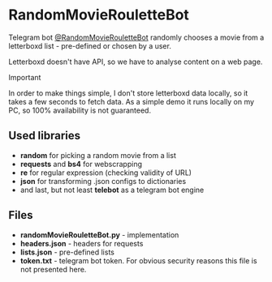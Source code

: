 # RandomMovieRouletteBot
 
Telegram bot [@RandomMovieRouletteBot](https://t.me/RandomMovieRouletteBot) randomly chooses a movie from a letterboxd list - pre-defined or chosen by a user.

Letterboxd doesn't have API, so we have to analyse content on a web page. 

> [!IMPORTANT]
> In order to make things simple, I don't store letterboxd data locally, so it takes a few seconds to fetch data.
> As a simple demo it runs locally on my PC, so 100% availability is not guaranteed.

## Used libraries

- **random** for picking a random movie from a list
- **requests** and **bs4** for webscrapping
- **re** for regular expression (checking validity of URL)
- **json** for transforming .json configs to dictionaries
- and last, but not least **telebot** as a telegram bot engine

## Files

- **randomMovieRouletteBot.py** - implementation
- **headers.json** - headers for requests
- **lists.json** - pre-defined lists
- **token.txt** - telegram bot token. For obvious security reasons this file is not presented here. 